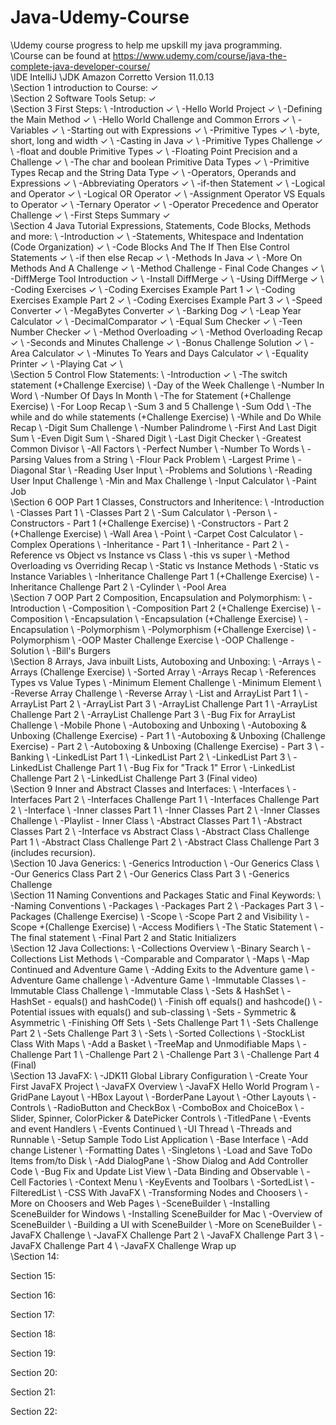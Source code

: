 # Java-Udemy-Course
\Udemy course progress to help me upskill my java programming.
\
\Course can be found at https://www.udemy.com/course/java-the-complete-java-developer-course/
\
\IDE IntelliJ
\JDK Amazon Corretto Version 11.0.13
\
\Section 1 introduction to Course: ✓
\
\Section 2 Software Tools Setup: ✓
\
\Section 3 First Steps:
\  -Introduction ✓
\  -Hello World Project ✓
\  -Defining the Main Method ✓
\  -Hello World Challenge and Common Errors ✓
\  -Variables ✓
\  -Starting out with Expressions ✓
\  -Primitive Types ✓
\  -byte, short, long and width ✓
\  -Casting in Java ✓
\  -Primitive Types Challenge ✓
\  -float and double Primitive Types ✓
\  -Floating Point Precision and a Challenge ✓
\  -The char and boolean Primitive Data Types ✓
\  -Primitive Types Recap and the String Data Type ✓
\  -Operators, Operands and Expressions ✓
\  -Abbreviating Operators ✓
\  -if-then Statement ✓
\  -Logical and Operator ✓
\  -Logical OR Operator ✓
\  -Assignment Operator VS Equals to Operator ✓
\  -Ternary Operator ✓
\  -Operator Precedence and Operator Challenge ✓
\  -First Steps Summary ✓
\
\Section 4 Java Tutorial Expressions, Statements, Code Blocks, Methods and more: 
\  -Introduction ✓
\  -Statements, Whitespace and Indentation (Code Organization) ✓
\  -Code Blocks And The If Then Else Control Statements ✓
\  -if then else Recap ✓
\  -Methods In Java ✓
\  -More On Methods And A Challenge ✓
\  -Method Challenge - Final Code Changes ✓
\  -DiffMerge Tool Introduction ✓
\  -Install DiffMerge ✓
\  -Using DiffMerge ✓
\  -Coding Exercises ✓
\  -Coding Exercises Example Part 1 ✓
\  -Coding Exercises Example Part 2 ✓
\  -Coding Exercises Example Part 3 ✓
\  -Speed Converter ✓
\  -MegaBytes Converter ✓
\  -Barking Dog ✓
\  -Leap Year Calculator ✓
\  -DecimalComparator ✓
\  -Equal Sum Checker ✓
\  -Teen Number Checker ✓
\  -Method Overloading ✓
\  -Method Overloading Recap ✓
\  -Seconds and Minutes Challenge ✓
\  -Bonus Challenge Solution ✓
\  -Area Calculator ✓
\  -Minutes To Years and Days Calculator ✓
\  -Equality Printer ✓
\  -Playing Cat ✓
\  
\Section 5 Control Flow Statements:
\    -Introduction ✓
\    -The switch statement (+Challenge Exercise)
\    -Day of the Week Challenge
\    -Number In Word
\    -Number Of Days In Month
\    -The for Statement (+Challenge Exercise)
\    -For Loop Recap
\    -Sum 3 and 5 Challenge
\    -Sum Odd
\    -The while and do while statements (+Challenge Exercise)
\    -While and Do While Recap
\    -Digit Sum Challenge
\    -Number Palindrome
\    -First And Last Digit Sum
\    -Even Digit Sum
\    -Shared Digit
\    -Last Digit Checker
\   -Greatest Common Divisor
\    -All Factors
\    -Perfect Number
\    -Number To Words
\    -Parsing Values from a String
\    -Flour Pack Problem
\    -Largest Prime
\    -Diagonal Star
\    -Reading User Input
\    -Problems and Solutions
\    -Reading User Input Challenge
\    -Min and Max Challenge
\    -Input Calculator
\    -Paint Job
\
\Section 6 OOP Part 1 Classes, Constructors and Inheritence:
\    -Introduction
\    -Classes Part 1
\    -Classes Part 2
\    -Sum Calculator
\    -Person
\    -Constructors - Part 1 (+Challenge Exercise)
\    -Constructors - Part 2 (+Challenge Exercise)
\    -Wall Area
\    -Point
\    -Carpet Cost Calculator
\    -Complex Operations
\    -Inheritance - Part 1
\    -Inheritance - Part 2
\    -Reference vs Object vs Instance vs Class
\    -this vs super
\    -Method Overloading vs Overriding Recap
\    -Static vs Instance Methods
\    -Static vs Instance Variables
\    -Inheritance Challenge Part 1 (+Challenge Exercise)
\    -Inheritance Challenge Part 2
\    -Cylinder
\    -Pool Area
\
\Section 7 OOP Part 2 Composition, Encapsulation and Polymorphism:
\    -Introduction
\    -Composition
\    -Composition Part 2 (+Challenge Exercise)
\    -Composition
\    -Encapsulation
\    -Encapsulation (+Challenge Exercise)
\    -Encapsulation
\    -Polymorphism
\    -Polymorphism (+Challenge Exercise)
\    -Polymorphism
\    -OOP Master Challenge Exercise
\    -OOP Challenge - Solution
\    -Bill's Burgers
\
\Section 8 Arrays, Java inbuilt Lists, Autoboxing and Unboxing:
\    -Arrays
\    -Arrays (Challenge Exercise)
\    -Sorted Array
\    -Arrays Recap
\    -References Types vs Value Types
\    -Minimum Element Challenge
\    -Minimum Element
\    -Reverse Array Challenge
\    -Reverse Array
\    -List and ArrayList Part 1
\    -ArrayList Part 2
\    -ArrayList Part 3
\    -ArrayList Challenge Part 1
\    -ArrayList Challenge Part 2
\    -ArrayList Challenge Part 3
\    -Bug Fix for ArrayList Challenge
\    -Mobile Phone
\    -Autoboxing and Unboxing
\    -Autoboxing & Unboxing (Challenge Exercise) - Part 1
\    -Autoboxing & Unboxing (Challenge Exercise) - Part 2
\    -Autoboxing & Unboxing (Challenge Exercise) - Part 3
\    -Banking
\    -LinkedList Part 1
\    -LinkedList Part 2
\    -LinkedList Part 3
\    -LinkedList Challenge Part 1
\    -Bug Fix for "Track 1" Error
\    -LinkedList Challenge Part 2
\    -LinkedList Challenge Part 3 (Final video)
\
\Section 9 Inner and Abstract Classes and Interfaces:
\    -Interfaces
\    -Interfaces Part 2
\    -Interfaces Challenge Part 1
\    -Interfaces Challenge Part 2
\    -Interface
\    -Inner classes Part 1
\    -Inner Classes Part 2
\    -Inner Classes Challenge
\    -Playlist - Inner Class
\    -Abstract Classes Part 1
\    -Abstract Classes Part 2
\    -Interface vs Abstract Class
\    -Abstract Class Challenge Part 1
\    -Abstract Class Challenge Part 2
\    -Abstract Class Challenge Part 3 (includes recursion).
\
\Section 10 Java Generics:
\    -Generics Introduction
\    -Our Generics Class
\    -Our Generics Class Part 2
\    -Our Generics Class Part 3
\    -Generics Challenge
\
\Section 11 Naming Conventions and Packages Static and Final Keywords:
\    -Naming Conventions
\    -Packages
\    -Packages Part 2
\    -Packages Part 3
\    -Packages (Challenge Exercise)
\    -Scope
\    -Scope Part 2 and Visibility
\    -Scope +(Challenge Exercise)
\    -Access Modifiers
\    -The Static Statement
\    -The final statement
\    -Final Part 2 and Static Initializers
\
\Section 12 Java Collections:
\    -Collections Overview
\    -Binary Search
\    -Collections List Methods
\    -Comparable and Comparator
\    -Maps
\    -Map Continued and Adventure Game
\    -Adding Exits to the Adventure game
\    -Adventure Game challenge
\    -Adventure Game
\   -Immutable Classes
\    -Immutable Class Challenge
\    -Immutable Class
\    -Sets & HashSet
\    -HashSet - equals() and hashCode()
\    -Finish off equals() and hashcode()
\    -Potential issues with equals() and sub-classing
\    -Sets - Symmetric & Asymmetric
\    -Finishing Off Sets
\    -Sets Challenge Part 1
\    -Sets Challenge Part 2
\    -Sets Challenge Part 3
\    -Sets
\    -Sorted Collections
\    -StockList Class With Maps
\    -Add a Basket
\    -TreeMap and Unmodifiable Maps
\    -Challenge Part 1
\    -Challenge Part 2
\    -Challenge Part 3
\    -Challenge Part 4 (Final)
\
\Section 13 JavaFX:
\   -JDK11 Global Library Configuration
\   -Create Your First JavaFX Project
\    -JavaFX Overview
\    -JavaFX Hello World Program
\    -GridPane Layout
\    -HBox Layout
\    -BorderPane Layout
\    -Other Layouts
\    -Controls
\    -RadioButton and CheckBox
\    -ComboBox and ChoiceBox
\    -Slider, Spinner, ColorPicker & DatePicker Controls
\    -TitledPane
\    -Events and event Handlers
\    -Events Continued
\    -UI Thread
\    -Threads and Runnable
\    -Setup Sample Todo List Application
\    -Base Interface
\    -Add change Listener
\    -Formatting Dates
\    -Singletons
\    -Load and Save ToDo Items from/to Disk
\    -Add DialogPane
\    -Show Dialog and Add Controller Code
\    -Bug Fix and Update List View
\    -Data Binding and Observable
\    -Cell Factories
\    -Context Menu
\    -KeyEvents and Toolbars
\    -SortedList
\    -FilteredList
\    -CSS With JavaFX
\    -Transforming Nodes and Choosers
\    -More on Choosers and Web Pages
\    -SceneBuilder
\    -Installing SceneBuilder for Windows
\    -Installing SceneBuilder for Mac
\    -Overview of SceneBuilder
\    -Building a UI with SceneBuilder
\    -More on SceneBuilder
\    -JavaFX Challenge
\    -JavaFX Challenge Part 2
\    -JavaFX Challenge Part 3
\    -JavaFX Challenge Part 4
\    -JavaFX Challenge Wrap up
\
\Section 14:


Section 15:


Section 16:


Section 17:


Section 18:


Section 19:


Section 20:


Section 21:


Section 22:




